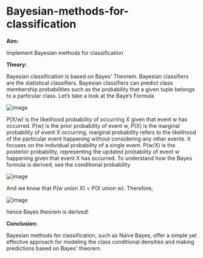 # Bayesian-methods-for-classification


**Aim:**

Implement Bayesian methods for classification

**Theory:**

Bayesian classification is based on Bayes' Theorem. Bayesian classifiers are the statistical classifiers. Bayesian classifiers can predict class membership probabilities such as the probability that a given tuple belongs to a particular class.
Let’s take a look at the Baye’s Formula

![image](https://github.com/AdityaPatil0718/Bayesian-methods-for-classification/assets/128233555/1046c338-2c4b-4d20-989a-be6f49ab4e01)
 
P(X/w) is the likelihood probability of occurring X given that event w has occurred.
P(w) is the prior probability of event w,
P(X) is the marginal probability of event X occurring, marginal probability refers to the likelihood of the particular event happening without considering any other events. It focuses on the individual probability of a single event.
P(w/X) is the posterior probability, representing the updated probability of event w happening given that event X has occurred.
To understand how the Bayes formula is derived, see the conditional probability

![image](https://github.com/AdityaPatil0718/Bayesian-methods-for-classification/assets/128233555/3ba592f8-621b-4083-966c-f2aeab06c342)

And we know that P(w union X) = P(X union w). Therefore,

![image](https://github.com/AdityaPatil0718/Bayesian-methods-for-classification/assets/128233555/a8c87cfb-58f2-4b2c-9a80-ffdee3577722)
 
hence Bayes theorem is derived!


**Conclusion:**

Bayesian methods for classification, such as Naive Bayes, offer a simple yet effective approach for modeling the class conditional densities and making predictions based on Bayes' theorem.

